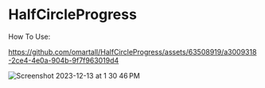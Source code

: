# HalfCircleProgress

How To Use: 

https://github.com/omartall/HalfCircleProgress/assets/63508919/a3009318-2ce4-4e0a-904b-9f7f963019d4

![Screenshot 2023-12-13 at 1 30 46 PM](https://github.com/omartall/HalfCircleProgress/assets/63508919/6271812e-94b0-476e-9eac-527e1db45de6)
